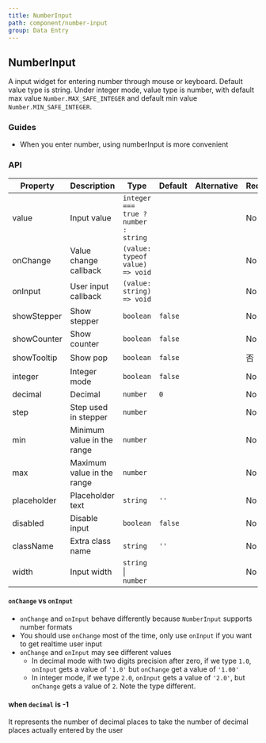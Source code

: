```yaml
---
title: NumberInput
path: component/number-input
group: Data Entry
---
```


## NumberInput

A input widget for entering number through mouse or keyboard.
Default value type is string. Under integer mode, value type is number, with default max value `Number.MAX_SAFE_INTEGER` and default min value `Number.MIN_SAFE_INTEGER`.

### Guides

- When you enter number, using numberInput is more convenient

### API

| Property    | Description                | Type                              | Default | Alternative | Required |
| ----------- | -------------------------- | --------------------------------- | ------- | ----------- | -------- |
| value       | Input value                | `integer === true ? number : string` |         |             | No       |
| onChange    | Value change callback      | `(value: typeof value) => void`         |         |             | No       |
| onInput     | User input callback        | `(value: string) => void`         |         |             | No       |
| showStepper | Show stepper               | `boolean`                              | `false` |             | No       |
| showCounter | Show counter               | `boolean`                              | `false` |             | No       |
| showTooltip 		| Show pop    							 | `boolean`                              | `false` |        | 否       |
| integer     | Integer mode               | `boolean`                              | `false`   |             | No       |
| decimal     | Decimal                    | `number`                            | `0`     |             | No       |
| step        | Step used in stepper       | `number`                            |         |             | No       |
| min         | Minimum value in the range | `number`                            |         |             | No       |
| max         | Maximum value in the range | `number`                            |         |             | No       |
| placeholder | Placeholder text           | `string`                            | `''`    |             | No       |
| disabled    | Disable input              | `boolean`                              | `false` |             | No       |
| className   | Extra class name           | `string`                            | `''`    |             | No       |
| width       | Input width                | `string` &vert; `number`                  |         |             | No       |

#### `onChange` vs `onInput`

- `onChange` and `onInput` behave differently because `NumberInput` supports number formats
- You should use `onChange` most of the time, only use `onInput` if you want to get realtime user input
- `onChange` and `onInput` may see different values
  - In decimal mode with two digits precision after zero, if we type `1.0`, `onInput` gets a value of `'1.0'` but `onChange` get a value of `'1.00'`
  - In integer mode, if we type `2.0`, `onInput` gets a value of `'2.0'`, but `onChange` gets a value of `2`. Note the type different.

#### when `decimal` is -1

It represents the number of decimal places to take the number of decimal places actually entered by the user

<style>
.zent-number-input {
  width: 200px;
  margin-bottom: 20px;
}
</style>
